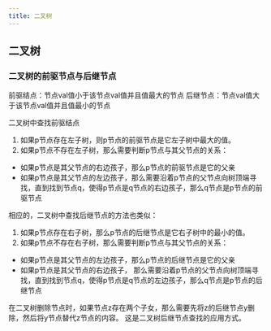 ```yaml
---
title: 二叉树
---
```


## 二叉树

### 二叉树的前驱节点与后继节点

前驱结点：节点val值小于该节点val值并且值最大的节点
后继节点：节点val值大于该节点val值并且值最小的节点

二叉树中查找前驱结点
1. 如果p节点存在左子树，则p节点的前驱节点是它左子树中最大的值。
2. 如果p节点不存在左子树，那么需要判断p节点与其父节点的关系：
  * 如果p节点是其父节点的右边孩子，那么p节点的前驱节点是它的父亲
  * 如果p节点是其父节点的左边孩子，那么需要沿着p节点的父节点向树顶端寻找，直到找到节点q，使得p节点是q节点的右边孩子，那么q节点是p节点的前驱节点

相应的，二叉树中查找后继节点的方法也类似：
1. 如果p节点存在右子树，那么p节点的后继节点是它右子树中的最小的值。
2. 如果p节点不存在右子树，那么需要判断p节点与其父节点的关系：
  * 如果p节点是其父节点的左边孩子，那么p节点的后继节点是它的父亲
  * 如果p节点是其父节点的右边孩子， 那么需要沿着p节点的父节点向树顶端寻找，直到找到节点q，使得p节点是q节点的左边孩子，那么q节点是p节点的后继节点

在二叉树删除节点时，如果节点z存在两个子女，那么需要先将z的后继节点y删除，然后将y节点替代z节点的内容。
这是二叉树后继节点查找的应用方式。

